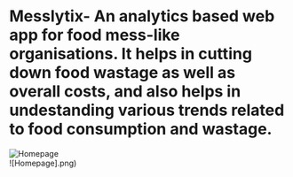 # Messlytix- An analytics based web app for food mess-like organisations. It helps in cutting down food wastage as well as overall costs, and also helps in undestanding various trends related to food consumption and wastage.
![Homepage](https://user-images.githubusercontent.com/58564635/85223403-8db95100-b3e0-11ea-8397-d5b27e3b28b7.png)
<br>
![Homepage].png)
